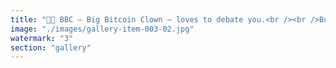 ```yaml
---
title: "🤡✨ BBC — Big Bitcoin Clown — loves to debate you.<br /><br />But here’s the catch:<br /><br />👉 To talk with him, you first have to accept the conversation will make zero sense.<br />👉 He’ll loop slogans, flip arguments, contradict himself — and call that “winning.”<br />👉 His only consistency? Distraction.<br /><br />It’s not a conversation.<br />It’s a carnival of contradictions.<br /><br />Signal lost. Time wasted.<br /><br />🔹 Talk wisely. Some clowns just want the noise.<br /><br /><br />#Bitcoin <br />#BBC <br />#BigBitcoinClown <br />#Satire <br />#Noise <br />#EchoChamber"
image: "./images/gallery-item-003-02.jpg"
watermark: "3"
section: "gallery"
---
```


